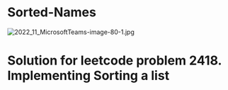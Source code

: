 # Sorted-Names


![2022_11_MicrosoftTeams-image-80-1.jpg](https://images.shiksha.com/mediadata/ugcDocuments/images/wordpressImages/2022_11_MicrosoftTeams-image-80-1.jpg)
# Solution for leetcode  problem 2418. Implementing Sorting a list

